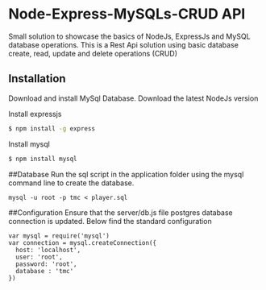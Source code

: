 # Node-Express-MySQLs-CRUD API
Small solution to showcase the basics of NodeJs, ExpressJs and MySQL database operations.
This is a Rest Api solution using basic database create, read, update and delete operations (CRUD)

## Installation
Download and install MySql Database.
Download the latest NodeJs version

Install expressjs
```bash
$ npm install -g express
```
Install mysql
```bash
$ npm install mysql
```

##Database
Run the sql script in the application folder using the mysql command line to create the database.

```mysql
mysql -u root -p tmc < player.sql
```

##Configuration
Ensure that the server/db.js file postgres database connection is updated. Below find the standard configuration
```
var mysql = require('mysql')
var connection = mysql.createConnection({
  host: 'localhost',
  user: 'root',
  password: 'root',
  database : 'tmc'
})

```



